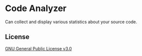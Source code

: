 # Code Analyzer

Can collect and display various statistics about your source code.

## License

[GNU General Public License v3.0](LICENSE.md)
